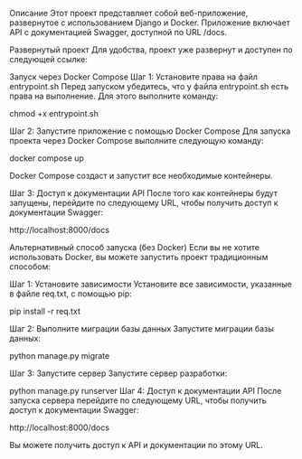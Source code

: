 Описание
Этот проект представляет собой веб-приложение, развернутое с использованием Django и Docker. Приложение включает API с документацией Swagger, доступной по URL /docs.

Развернутый проект
Для удобства, проект уже развернут и доступен по следующей ссылке:


Запуск через Docker Compose
Шаг 1: Установите права на файл entrypoint.sh
Перед запуском убедитесь, что у файла entrypoint.sh есть права на выполнение. Для этого выполните команду:


chmod +x entrypoint.sh

Шаг 2: Запустите приложение с помощью Docker Compose
Для запуска проекта через Docker Compose выполните следующую команду:


docker compose up

Docker Compose создаст и запустит все необходимые контейнеры.

Шаг 3: Доступ к документации API
После того как контейнеры будут запущены, перейдите по следующему URL, чтобы получить доступ к документации Swagger:


http://localhost:8000/docs

Альтернативный способ запуска (без Docker)
Если вы не хотите использовать Docker, вы можете запустить проект традиционным способом:

Шаг 1: Установите зависимости
Установите все зависимости, указанные в файле req.txt, с помощью pip:


pip install -r req.txt

Шаг 2: Выполните миграции базы данных
Запустите миграции базы данных:

python manage.py migrate

Шаг 3: Запустите сервер
Запустите сервер разработки:

python manage.py runserver
Шаг 4: Доступ к документации API
После запуска сервера перейдите по следующему URL, чтобы получить доступ к документации Swagger:

http://localhost:8000/docs


Вы можете получить доступ к API и документации по этому URL.
